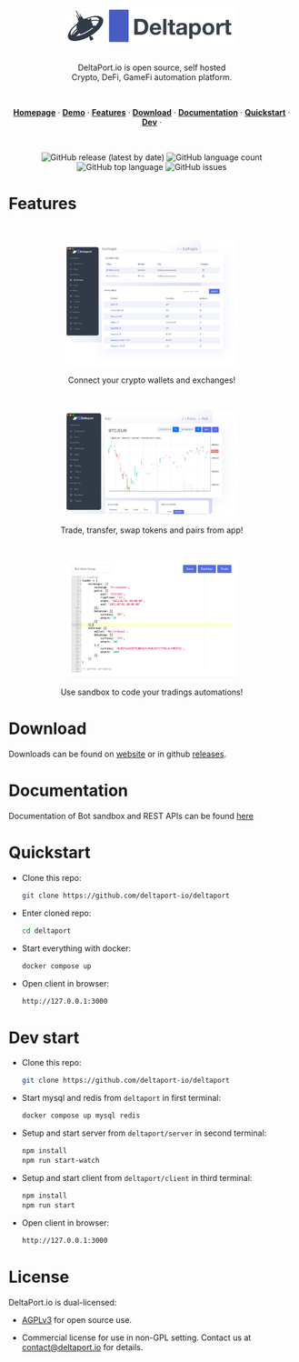 
<div align="center">
  <br/>
  <img src="./client/public/logo-big-dark.png" width="300" />
  <br/>
  <br/>
  <p>
    DeltaPort.io is open source, self hosted<br>
    Crypto, DeFi, GameFi automation platform.
  </p>
  <br/>
  <p>
    <a href="https://deltaport.io"><strong>Homepage</strong></a> ·
    <a href="https://demo.deltaport.io/login?ssid=1823375daa7.5MhliuKvWyFIrseSdIjJtyuJMEYecpJLn6LnQ4dn9VfAGd3oEeXbUpG/2np53d4d" target="_blank"><strong>Demo</strong></a> ·
    <a href="#features"><strong>Features</strong></a> ·
    <a href="#download"><strong>Download</strong></a> ·
    <a href="#documentation"><strong>Documentation</strong></a> ·
    <a href="#quickstart"><strong>Quickstart</strong></a> ·
    <a href="#dev"><strong>Dev</strong></a> ·
  </p>
  <br/>

  ![GitHub release (latest by date)](https://img.shields.io/github/v/release/Deltaport-io/deltaport)
  ![GitHub language count](https://img.shields.io/github/languages/count/Deltaport-io/deltaport)
  ![GitHub top language](https://img.shields.io/github/languages/top/Deltaport-io/deltaport)
  ![GitHub issues](https://img.shields.io/github/issues/Deltaport-io/deltaport)
  <br/>
</div>

# Features
<p align="center">
  <img src="./client/public/about1.png" width="300" style="padding-top: 30px;"/>
  <p align="center">Connect your crypto wallets and exchanges!</p>
</p>
<p align="center">
  <img src="./client/public/about2.png" width="300" style="padding-top: 30px;"/>
  <p align="center">Trade, transfer, swap tokens and pairs from app!</p>
</p>
<p align="center">
  <img src="./client/public/feature.png" width="300" style="padding-top: 30px;"/>
  <p align="center">Use sandbox to code your tradings automations!</p>
</p>

# Download

Downloads can be found on [website](https://deltaport.io) or in github [releases](https://github.com/Deltaport-io/deltaport/releases).

# Documentation

Documentation of Bot sandbox and REST APIs can be found [here](https://github.com/Deltaport-io/deltaport/blob/main/client/src/Main.md)

# Quickstart

- Clone this repo: 
  ```sh
  git clone https://github.com/deltaport-io/deltaport
  ```
- Enter cloned repo:
  ```sh
  cd deltaport
  ```
- Start everything with docker:
  ```sh
  docker compose up
  ```
- Open client in browser:
  ```sh
  http://127.0.0.1:3000
  ```

# Dev start

- Clone this repo: 
  ```sh
  git clone https://github.com/deltaport-io/deltaport
  ```
- Start mysql and redis from `deltaport` in first terminal:
  ```sh
  docker compose up mysql redis
  ```
- Setup and start server from `deltaport/server` in second terminal:
  ```sh
  npm install
  npm run start-watch
  ```
- Setup and start client from `deltaport/client` in third terminal:
  ```sh
  npm install
  npm run start
  ```
- Open client in browser:
  ```sh
  http://127.0.0.1:3000
  ```

# License

DeltaPort.io is dual-licensed:

* [AGPLv3](https://opensource.org/licenses/AGPL-3.0) for open source use.

* Commercial license for use in non-GPL setting. Contact us at contact@deltaport.io for details.
